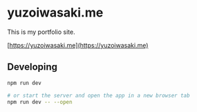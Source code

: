 # yuzoiwasaki.me

This is my portfolio site.

[https://yuzoiwasaki.me](https://yuzoiwasaki.me)

## Developing

```bash
npm run dev

# or start the server and open the app in a new browser tab
npm run dev -- --open
```
